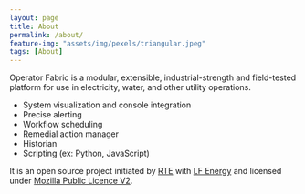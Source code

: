 ```yaml
---
layout: page
title: About
permalink: /about/
feature-img: "assets/img/pexels/triangular.jpeg"
tags: [About]
---
```


Operator Fabric is a modular, extensible, industrial-strength and field-tested platform for use in electricity, water, and other utility operations.

- System visualization and console integration
- Precise alerting
- Workflow scheduling
- Remedial action manager
- Historian
- Scripting (ex: Python, JavaScript)

It is an open source project initiated by [RTE](http://www.rte-france.com/) with [LF Energy](https://www.lfenergy.org/) and licensed under [Mozilla Public Licence V2](https://www.mozilla.org/en-US/MPL/2.0/).
